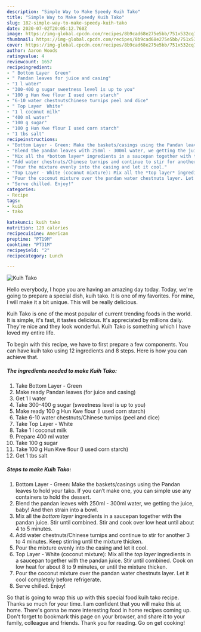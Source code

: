 ```yaml
---
description: "Simple Way to Make Speedy Kuih Tako"
title: "Simple Way to Make Speedy Kuih Tako"
slug: 182-simple-way-to-make-speedy-kuih-tako
date: 2020-07-02T20:05:12.760Z
image: https://img-global.cpcdn.com/recipes/8b9cad68e275e5bb/751x532cq70/kuih-tako-recipe-main-photo.jpg
thumbnail: https://img-global.cpcdn.com/recipes/8b9cad68e275e5bb/751x532cq70/kuih-tako-recipe-main-photo.jpg
cover: https://img-global.cpcdn.com/recipes/8b9cad68e275e5bb/751x532cq70/kuih-tako-recipe-main-photo.jpg
author: Aaron Woods
ratingvalue: 4
reviewcount: 1657
recipeingredient:
- " Bottom Layer  Green"
- " Pandan leaves for juice and casing"
- "1 l water"
- "300-400 g sugar sweetness level is up to you"
- "100 g Hun Kwe flour I used corn starch"
- "6-10 water chestnutsChinese turnips peel and dice"
- " Top Layer  White"
- "1 l coconut milk"
- "400 ml water"
- "100 g sugar"
- "100 g Hun Kwe flour I used corn starch"
- "1 tbs salt"
recipeinstructions:
- "Bottom Layer - Green: Make the baskets/casings using the Pandan leaves to hold your tako. If you can’t make one, you can simple use any containers to hold the dessert."
- "Blend the pandan leaves with 250ml - 300ml water, we getting the juice, baby! And then strain into a bowl."
- "Mix all the *bottom layer* ingredients in a saucepan together with the pandan juice. Stir until combined. Stir and cook over low heat until about 4 to 5 minutes."
- "Add water chestnuts/Chinese turnips and continue to stir for another 3 to 4 minutes. Keep stirring until the mixture thicken."
- "Pour the mixture evenly into the casing and let it cool."
- "Top Layer - White (coconut mixture): Mix all the *top layer* ingredients in a saucepan together with the pandan juice. Stir until combined. Cook on low heat for about 8 to 9 minutes, or until the mixture thicken."
- "Pour the coconut mixture over the pandan water chestnuts layer. Let it cool completely before refrigerate."
- "Serve chilled. Enjoy!"
categories:
- Recipe
tags:
- kuih
- tako

katakunci: kuih tako 
nutrition: 120 calories
recipecuisine: American
preptime: "PT19M"
cooktime: "PT31M"
recipeyield: "2"
recipecategory: Lunch

---
```



![Kuih Tako](https://img-global.cpcdn.com/recipes/8b9cad68e275e5bb/751x532cq70/kuih-tako-recipe-main-photo.jpg)

Hello everybody, I hope you are having an amazing day today. Today, we're going to prepare a special dish, kuih tako. It is one of my favorites. For mine, I will make it a bit unique. This will be really delicious.



Kuih Tako is one of the most popular of current trending foods in the world. It is simple, it's fast, it tastes delicious. It's appreciated by millions daily. They're nice and they look wonderful. Kuih Tako is something which I have loved my entire life.


To begin with this recipe, we have to first prepare a few components. You can have kuih tako using 12 ingredients and 8 steps. Here is how you can achieve that.

<!--inarticleads1-->

##### The ingredients needed to make Kuih Tako:

1. Take  Bottom Layer - Green
1. Make ready  Pandan leaves (for juice and casing)
1. Get 1 l water
1. Take 300-400 g sugar (sweetness level is up to you)
1. Make ready 100 g Hun Kwe flour (I used corn starch)
1. Take 6-10 water chestnuts/Chinese turnips (peel and dice)
1. Take  Top Layer - White
1. Take 1 l coconut milk
1. Prepare 400 ml water
1. Take 100 g sugar
1. Take 100 g Hun Kwe flour (I used corn starch)
1. Get 1 tbs salt




<!--inarticleads2-->

##### Steps to make Kuih Tako:

1. Bottom Layer - Green: Make the baskets/casings using the Pandan leaves to hold your tako. If you can’t make one, you can simple use any containers to hold the dessert.
1. Blend the pandan leaves with 250ml - 300ml water, we getting the juice, baby! And then strain into a bowl.
1. Mix all the *bottom layer* ingredients in a saucepan together with the pandan juice. Stir until combined. Stir and cook over low heat until about 4 to 5 minutes.
1. Add water chestnuts/Chinese turnips and continue to stir for another 3 to 4 minutes. Keep stirring until the mixture thicken.
1. Pour the mixture evenly into the casing and let it cool.
1. Top Layer - White (coconut mixture): Mix all the *top layer* ingredients in a saucepan together with the pandan juice. Stir until combined. Cook on low heat for about 8 to 9 minutes, or until the mixture thicken.
1. Pour the coconut mixture over the pandan water chestnuts layer. Let it cool completely before refrigerate.
1. Serve chilled. Enjoy!




So that is going to wrap this up with this special food kuih tako recipe. Thanks so much for your time. I am confident that you will make this at home. There's gonna be more interesting food in home recipes coming up. Don't forget to bookmark this page on your browser, and share it to your family, colleague and friends. Thank you for reading. Go on get cooking!
